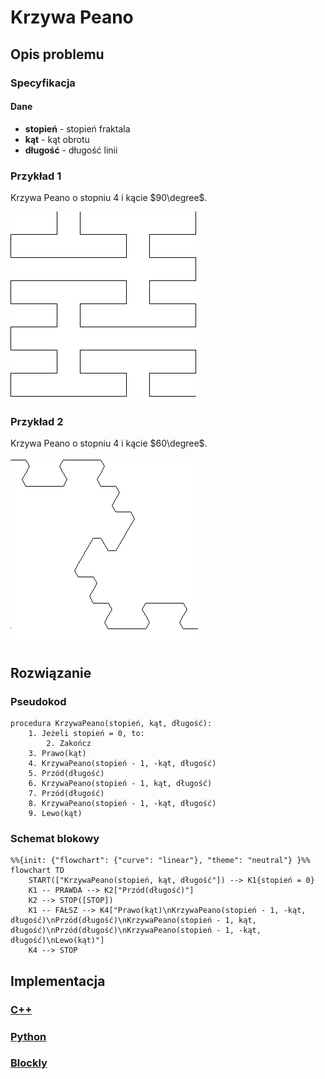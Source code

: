 # Krzywa Peano

## Opis problemu

### Specyfikacja

#### Dane

- **stopień** - stopień fraktala
- **kąt** - kąt obrotu
- **długość** - długość linii

### Przykład 1

Krzywa Peano o stopniu $4$ i kącie $90\degree$.

![Krzywa Peano](../../assets/peano_curve_4_90.bmp)

### Przykład 2

Krzywa Peano o stopniu $4$ i kącie $60\degree$.

![Krzywa Peano](../../assets/peano_curve_4_60.bmp)

## Rozwiązanie

### Pseudokod

```
procedura KrzywaPeano(stopień, kąt, długość):
    1. Jeżeli stopień = 0, to:
        2. Zakończ
    3. Prawo(kąt)
    4. KrzywaPeano(stopień - 1, -kąt, długość)
    5. Przód(długość)
    6. KrzywaPeano(stopień - 1, kąt, długość)
    7. Przód(długość)
    8. KrzywaPeano(stopień - 1, -kąt, długość)
    9. Lewo(kąt)
```

### Schemat blokowy

```mermaid
%%{init: {"flowchart": {"curve": "linear"}, "theme": "neutral"} }%%
flowchart TD
    START(["KrzywaPeano(stopień, kąt, długość"]) --> K1{stopień = 0}
    K1 -- PRAWDA --> K2["Przód(długość)"]
    K2 --> STOP([STOP])
    K1 -- FAŁSZ --> K4["Prawo(kąt)\nKrzywaPeano(stopień - 1, -kąt, długość)\nPrzód(długość)\nKrzywaPeano(stopień - 1, kąt, długość)\nPrzód(długość)\nKrzywaPeano(stopień - 1, -kąt, długość)\nLewo(kąt)"]
    K4 --> STOP
```

## Implementacja

### [C++](../../programming/c++/algorithms/fractals/peano-curve.md)

### [Python](../../programming/python/algorithms/fractals/peano-curve.md)

### [Blockly](../../programming/blockly/algorithms/fractals/peano-curve.md)
